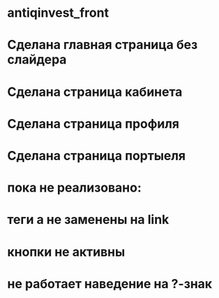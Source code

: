 # antiqinvest_front

# Сделана главная страница без слайдера
# Сделана страница кабинета
# Сделана страница профиля
# Сделана страница портыеля

# пока не реализовано:
# теги а не заменены на link
# кнопки не активны
# не работает наведение на ?-знак

